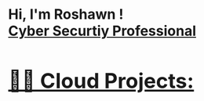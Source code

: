 <h1>Hi, I'm Roshawn ! <br/><a href="https://github.com/RoshawnDopwell">Cyber Securtiy Professional 
<h2>👨‍💻 Cloud Projects:</h2>
  

